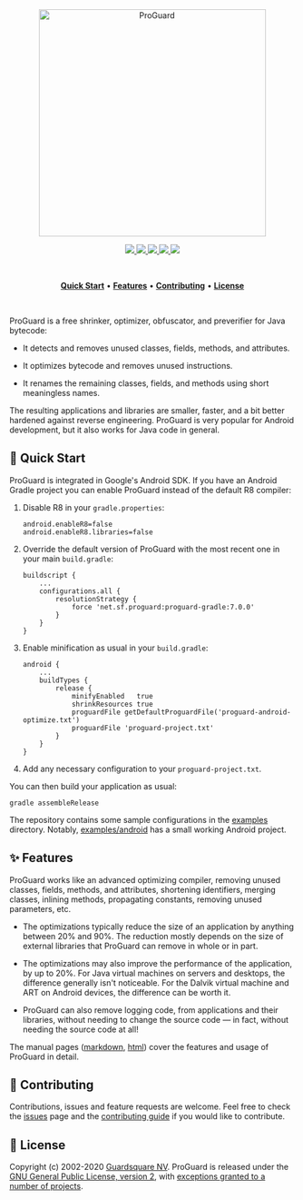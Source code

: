 <p align="center">
  <br />
  <br />
  <a href="https://www.guardsquare.com/en/products/proguard">
    <img
      src="https://www.guardsquare.com/sites/default/files/media/ProGuard-RGB-1500x436.png"
      alt="ProGuard" width="400">
  </a>
</p>

<!-- Badges -->
<p align="center">
  <!-- CI -->
  <a href="https://github.com/Guardsquare/proguard/actions?query=workflow%3A%22Continuous+Integration%22">
    <img src="https://github.com/Guardsquare/proguard/workflows/Continuous%20Integration/badge.svg?branch=github-workflow">
  </a>

  <!-- Github version -->
  <a href="releases">
    <img src="https://img.shields.io/github/v/release/guardsquare/proguard">
  </a>

  <!-- Maven -->
  <a href="https://search.maven.org/search?q=g:net.sf.proguard">
    <img src="https://img.shields.io/maven-central/v/net.sf.proguard/proguard-parent">
  </a>

  <!-- License -->
  <a href="LICENSE">
    <img src="https://img.shields.io/github/license/guardsquare/proguard">
  </a>

  <!-- Twitter -->
  <a href="https://twitter.com/Guardsquare">
    <img src="https://img.shields.io/twitter/follow/guardsquare?style=social">
  </a>
</p>

<br />
<p align="center">
  <a href="#-quick-start"><b>Quick Start</b></a> •
  <a href="#-features"><b>Features</b></a> •
  <a href="#-contributing"><b>Contributing</b></a> •
  <a href="#-license"><b>License</b></a>
</p>
<br />

ProGuard is a free shrinker, optimizer, obfuscator, and preverifier for Java
bytecode:

* It detects and removes unused classes, fields, methods, and attributes.

* It optimizes bytecode and removes unused instructions.

* It renames the remaining classes, fields, and methods using short
  meaningless names.

The resulting applications and libraries are smaller, faster, and a bit better
hardened against reverse engineering. ProGuard is very popular for Android
development, but it also works for Java code in general.

## 🚀 Quick Start

ProGuard is integrated in Google's Android SDK. If you have an Android Gradle
project you can enable ProGuard instead of the default R8 compiler:

1. Disable R8 in your `gradle.properties`:
    ```
    android.enableR8=false
    android.enableR8.libraries=false
    ```

2. Override the default version of ProGuard with the most recent one in your
   main `build.gradle`:
    ```
    buildscript {
        ...
        configurations.all {
            resolutionStrategy {
                force 'net.sf.proguard:proguard-gradle:7.0.0'
            }
        }
    }
    ```

3. Enable minification as usual in your `build.gradle`:
    ```
    android {
        ...
        buildTypes {
            release {
                minifyEnabled   true
                shrinkResources true
                proguardFile getDefaultProguardFile('proguard-android-optimize.txt')
                proguardFile 'proguard-project.txt'
            }
        }
    }
    ```

4. Add any necessary configuration to your `proguard-project.txt`.

You can then build your application as usual:
```
gradle assembleRelease
```

The repository contains some sample configurations in the [examples](examples)
directory. Notably, [examples/android](examples/android) has a small working
Android project.

## ✨ Features

ProGuard works like an advanced optimizing compiler, removing unused classes,
fields, methods, and attributes, shortening identifiers, merging classes,
inlining methods, propagating constants, removing unused parameters, etc.

* The optimizations typically reduce the size of an application by anything
  between 20% and 90%. The reduction mostly depends on the size of external
  libraries that ProGuard can remove in whole or in part.

* The optimizations may also improve the performance of the application, by up
  to 20%. For Java virtual machines on servers and desktops, the difference
  generally isn't noticeable. For the Dalvik virtual machine and ART on
  Android devices, the difference can be worth it.

* ProGuard can also remove logging code, from applications and their
  libraries, without needing to change the source code &mdash; in fact,
  without needing the source code at all!

The manual pages ([markdown](docs/md),
[html](https://www.guardsquare.com/proguard)) cover the features and usage of
ProGuard in detail.


## 🤝 Contributing

Contributions, issues and feature requests are welcome.
Feel free to check the [issues](issues) page and the [contributing
guide](blob/master/CONTRIBUTING.md) if you would like to contribute.

## 📝 License

Copyright (c) 2002-2020 [Guardsquare NV](https://www.guardsquare.com/).
ProGuard is released under the [GNU General Public License, version
2](LICENSE), with [exceptions granted to a number of
projects](docs/md/license.md).

